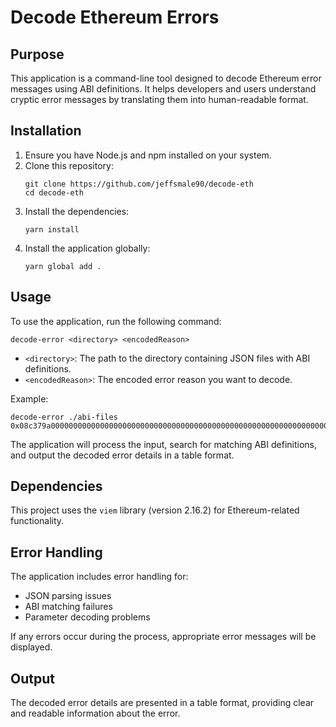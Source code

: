 # Decode Ethereum Errors

## Purpose
This application is a command-line tool designed to decode Ethereum error messages using ABI definitions. It helps developers and users understand cryptic error messages by translating them into human-readable format.

## Installation

1. Ensure you have Node.js and npm installed on your system.
2. Clone this repository:
   ```
   git clone https://github.com/jeffsmale90/decode-eth
   cd decode-eth
   ```
3. Install the dependencies:
   ```
   yarn install
   ```
4. Install the application globally:
   ```
   yarn global add .
   ```

## Usage

To use the application, run the following command:

```
decode-error <directory> <encodedReason>
```

- `<directory>`: The path to the directory containing JSON files with ABI definitions.
- `<encodedReason>`: The encoded error reason you want to decode.

Example:
```
decode-error ./abi-files 0x08c379a00000000000000000000000000000000000000000000000000000000000000020000000000000000000000000000000000000000000000000000000000000001a4e6f7420656e6f75676820657468657220617661696c61626c652e0000000000
```

The application will process the input, search for matching ABI definitions, and output the decoded error details in a table format.

## Dependencies

This project uses the `viem` library (version 2.16.2) for Ethereum-related functionality.

## Error Handling

The application includes error handling for:
- JSON parsing issues
- ABI matching failures
- Parameter decoding problems

If any errors occur during the process, appropriate error messages will be displayed.

## Output

The decoded error details are presented in a table format, providing clear and readable information about the error.
